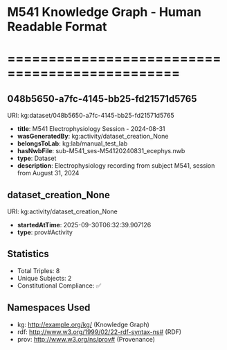 # M541 Knowledge Graph - Human Readable Format
# ===============================================


## 048b5650-a7fc-4145-bb25-fd21571d5765
URI: kg:dataset/048b5650-a7fc-4145-bb25-fd21571d5765

- **title**: M541 Electrophysiology Session - 2024-08-31
- **wasGeneratedBy**: kg:activity/dataset_creation_None
- **belongsToLab**: kg:lab/manual_test_lab
- **hasNwbFile**: sub-M541_ses-M54120240831_ecephys.nwb
- **type**: Dataset
- **description**: Electrophysiology recording from subject M541, session from August 31, 2024


## dataset_creation_None
URI: kg:activity/dataset_creation_None

- **startedAtTime**: 2025-09-30T06:32:39.907126
- **type**: prov#Activity


## Statistics
- Total Triples: 8
- Unique Subjects: 2
- Constitutional Compliance: ✅

## Namespaces Used
- kg: http://example.org/kg/ (Knowledge Graph)
- rdf: http://www.w3.org/1999/02/22-rdf-syntax-ns# (RDF)
- prov: http://www.w3.org/ns/prov# (Provenance)
